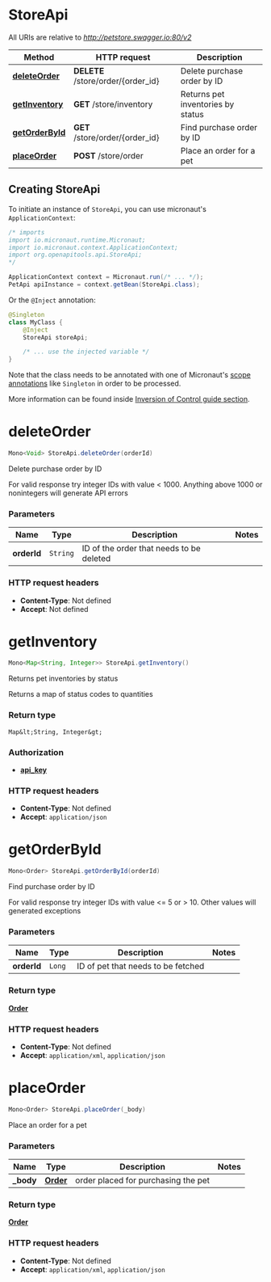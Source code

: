 # StoreApi

All URIs are relative to *http://petstore.swagger.io:80/v2*

Method | HTTP request | Description
------------- | ------------- | -------------
[**deleteOrder**](StoreApi.md#deleteOrder) | **DELETE** /store/order/{order_id} | Delete purchase order by ID
[**getInventory**](StoreApi.md#getInventory) | **GET** /store/inventory | Returns pet inventories by status
[**getOrderById**](StoreApi.md#getOrderById) | **GET** /store/order/{order_id} | Find purchase order by ID
[**placeOrder**](StoreApi.md#placeOrder) | **POST** /store/order | Place an order for a pet


## Creating StoreApi

To initiate an instance of `StoreApi`, you can use micronaut's `ApplicationContext`:
```java
/* imports
import io.micronaut.runtime.Micronaut;
import io.micronaut.context.ApplicationContext;
import org.openapitools.api.StoreApi;
*/

ApplicationContext context = Micronaut.run(/* ... */);
PetApi apiInstance = context.getBean(StoreApi.class);
```

Or the `@Inject` annotation:
```java
@Singleton
class MyClass {
    @Inject
    StoreApi storeApi;

    /* ... use the injected variable */
}
```
Note that the class needs to be annotated with one of Micronaut's [scope annotations](https://docs.micronaut.io/latest/guide/#scopes) like `Singleton` in order to be processed.

More information can be found inside [Inversion of Control guide section](https://docs.micronaut.io/latest/guide/#ioc).

<a name="deleteOrder"></a>
# **deleteOrder**
```java
Mono<Void> StoreApi.deleteOrder(orderId)
```

Delete purchase order by ID

For valid response try integer IDs with value &lt; 1000. Anything above 1000 or nonintegers will generate API errors

### Parameters
Name | Type | Description  | Notes
------------- | ------------- | ------------- | -------------
 **orderId** | `String`| ID of the order that needs to be deleted |






### HTTP request headers
 - **Content-Type**: Not defined
 - **Accept**: Not defined

<a name="getInventory"></a>
# **getInventory**
```java
Mono<Map<String, Integer>> StoreApi.getInventory()
```

Returns pet inventories by status

Returns a map of status codes to quantities



### Return type
`Map&lt;String, Integer&gt;`

### Authorization
* **[api_key](auth.md#api_key)**

### HTTP request headers
 - **Content-Type**: Not defined
 - **Accept**: `application/json`

<a name="getOrderById"></a>
# **getOrderById**
```java
Mono<Order> StoreApi.getOrderById(orderId)
```

Find purchase order by ID

For valid response try integer IDs with value &lt;&#x3D; 5 or &gt; 10. Other values will generated exceptions

### Parameters
Name | Type | Description  | Notes
------------- | ------------- | ------------- | -------------
 **orderId** | `Long`| ID of pet that needs to be fetched |


### Return type
[**Order**](Order.md)



### HTTP request headers
 - **Content-Type**: Not defined
 - **Accept**: `application/xml`, `application/json`

<a name="placeOrder"></a>
# **placeOrder**
```java
Mono<Order> StoreApi.placeOrder(_body)
```

Place an order for a pet

### Parameters
Name | Type | Description  | Notes
------------- | ------------- | ------------- | -------------
 **_body** | [**Order**](Order.md)| order placed for purchasing the pet |


### Return type
[**Order**](Order.md)



### HTTP request headers
 - **Content-Type**: Not defined
 - **Accept**: `application/xml`, `application/json`

